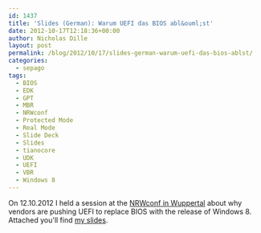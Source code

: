 ```yaml
---
id: 1437
title: 'Slides (German): Warum UEFI das BIOS abl&ouml;st'
date: 2012-10-17T12:18:36+00:00
author: Nicholas Dille
layout: post
permalink: /blog/2012/10/17/slides-german-warum-uefi-das-bios-ablst/
categories:
  - sepago
tags:
  - BIOS
  - EDK
  - GPT
  - MBR
  - NRWconf
  - Protected Mode
  - Real Mode
  - Slide Deck
  - Slides
  - tianocore
  - UDK
  - UEFI
  - VBR
  - Windows 8
---
```

On 12.10.2012 I held a session at the [NRWconf in Wuppertal](http://www.nrwconf.de) about why vendors are pushing UEFI to replace BIOS with the release of Windows 8. Attached you'll find [my slides](/assets/2012/10/nrwconf_2012_-_nicholas_dille_-_warum_uefi_das_bios_ersetzt.pdf).
